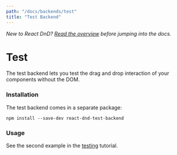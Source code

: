 ```yaml
---
path: "/docs/backends/test"
title: "Test Backend"
---
```

*New to React DnD? [Read the overview](docs-overview.html) before jumping into the docs.*

Test
===================

The test backend lets you test the drag and drop interaction of your components without the DOM.

### Installation

The test backend comes in a separate package:

```
npm install --save-dev react-dnd-test-backend
```

### Usage

See the second example in the [testing](docs-testing.html) tutorial.